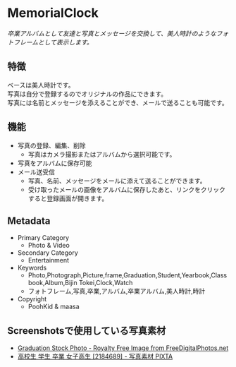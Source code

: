 # MemorialClock
*卒業アルバムとして友達と写真とメッセージを交換して、美人時計のようなフォトフレームとして表示します。*

## 特徴
ベースは美人時計です。  
写真は自分で登録するのでオリジナルの作品にできます。  
写真には名前とメッセージを添えることができ、メールで送ることも可能です。

## 機能
* 写真の登録、編集、削除
    * 写真はカメラ撮影またはアルバムから選択可能です。
* 写真をアルバムに保存可能
* メール送受信
    * 写真、名前、メッセージをメールに添えて送ることができます。
    * 受け取ったメールの画像をアルバムに保存したあと、リンクをクリックすると登録画面が開きます。

## Metadata
+ Primary Category
    + Photo & Video
+ Secondary Category
    + Entertainment
+ Keywords
    + Photo,Photograph,Picture,frame,Graduation,Student,Yearbook,Classbook,Album,Bijin Tokei,Clock,Watch
    + フォトフレーム,写真,卒業,アルバム,卒業アルバム,美人時計,時計
+ Copyright
    + PoohKid & maasa

## Screenshotsで使用している写真素材
* [Graduation Stock Photo - Royalty Free Image from FreeDigitalPhotos.net](http://www.freedigitalphotos.net/images/Learning_g376-Graduation_p56077.html)  
* [高校生 学生 卒業 女子高生 [2184689] - 写真素材 PIXTA](http://pixta.jp/photo/2184689)
